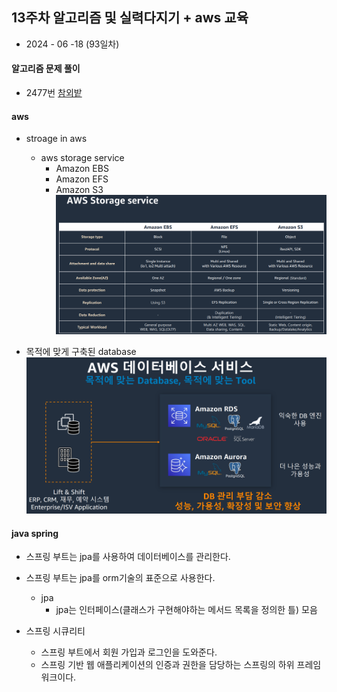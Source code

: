 ## 13주차 알고리즘 및 실력다지기 + aws 교육

- 2024 - 06 -18 (93일차)

#### 알고리즘 문제 풀이

- 2477번 [참외밭](https://github.com/dongyeoppp/Jungle_TIL/blob/main/jungle_week12/bk_2477.py)   


#### aws

- stroage in aws

  - aws storage service
    - Amazon EBS
    - Amazon EFS
    - Amazon S3  
      <img src="./img/image1.png">

- 목적에 맞게 구축된 database  
   <img src="./img/image2.png">

#### java spring

- 스프링 부트는 jpa를 사용하여 데이터베이스를 관리한다.
- 스프링 부트는 jpa를 orm기술의 표준으로 사용한다.

  - jpa
    - jpa는 인터페이스(클래스가 구현해야하는 메서드 목록을 정의한 틀) 모음

- 스프링 시큐리티
  - 스프링 부트에서 회원 가입과 로그인을 도와준다.
  - 스프링 기반 웹 애플리케이션의 인증과 권한을 담당하는 스프링의 하위 프레임워크이다.
